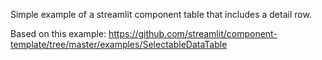 Simple example of a streamlit component table that includes a detail row. 

Based on this example: https://github.com/streamlit/component-template/tree/master/examples/SelectableDataTable 